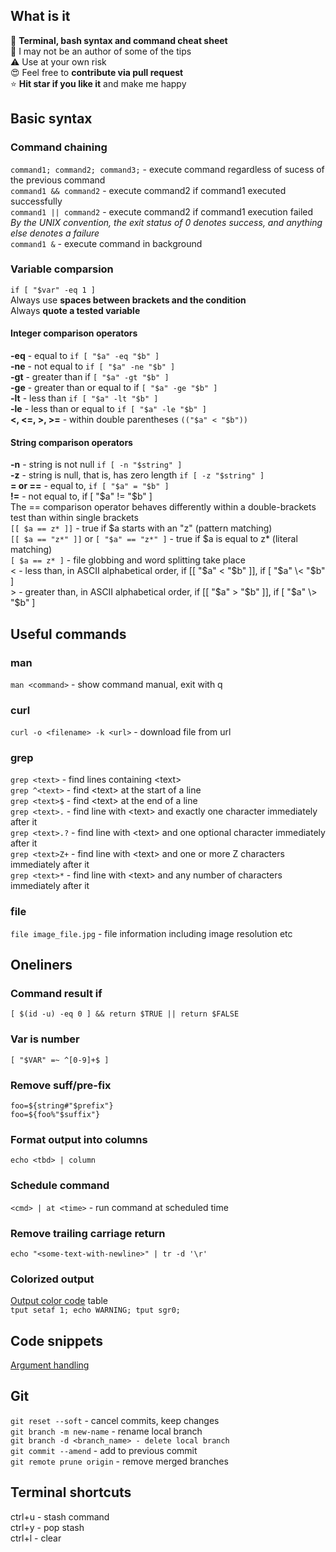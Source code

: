 
## What is it
📃 **Terminal, bash syntax and command cheat sheet**<br>
🙈 I may not be an author of some of the tips<br>
⚠️ Use at your own risk<br>
😍 Feel free to **contribute via pull request**<br>
⭐️ **Hit star if you like it** and make me happy
## Basic syntax
### Command chaining
`command1; command2; command3;` - execute command regardless of sucess of the previous command<br>
`command1 && command2` - execute command2 if command1 executed successfully<br>
`command1 || command2` - execute command2 if command1 execution failed<br>
*By the UNIX convention, the exit status of 0 denotes success, and anything else denotes a failure*<br>
`command1 &` - execute command in background
### Variable comparsion
`if [ "$var" -eq 1 ]`<br>
Always use **spaces between brackets and the condition** <br>
Always **quote a tested variable**<br>

#### Integer comparison operators
**-eq** - equal to `if [ "$a" -eq "$b" ]`<br>
**-ne** - not equal to `if [ "$a" -ne "$b" ]`<br>
**-gt** - greater than if `[ "$a" -gt "$b" ]`<br>
**-ge** - greater than or equal to if `[ "$a" -ge "$b" ]`<br>
**-lt** - less than `if [ "$a" -lt "$b" ]`<br>
**-le** - less than or equal to `if [ "$a" -le "$b" ]`<br>
**\<, \<=, >, >=**  - within double parentheses `(("$a" < "$b"))`<br>

#### String comparison operators
**-n** - string is not null `if [ -n "$string" ]`<br>
**-z** - string is null, that is, has zero length `if [ -z "$string" ]`<br>
**= or ==** - equal to, `if [ "$a" = "$b" ]`<br>
**!=** - not equal to, if [ "$a" != "$b" ]<br>
The == comparison operator behaves differently within a double-brackets test than within single brackets<br>
`[[ $a == z* ]]`   - true if $a starts with an "z" (pattern matching)<br>
`[[ $a == "z*" ]]` or `[ "$a" == "z*" ]` - true if $a is equal to z* (literal matching)<br>
`[ $a == z* ]` - file globbing and word splitting take place<br>
\< - less than, in ASCII alphabetical order, if [[ "$a" < "$b" ]], if [ "$a" \< "$b" ]<br>
\> - greater than, in ASCII alphabetical order, if [[ "$a" > "$b" ]], if [ "$a" \> "$b" ]<br>
## Useful commands
### man
`man <command>` - show command manual, exit with q
### curl
`curl -o <filename> -k <url>` - download file from url
### grep
`grep <text>` - find lines containing \<text><br>
`grep ^<text>` - find \<text> at the start of a line<br>
`grep <text>$` - find \<text> at the end of a line<br>
`grep <text>.` - find line with \<text> and exactly one character immediately after it<br>
`grep <text>.?` - find line with \<text> and one optional character immediately after it<br>
`grep <text>Z+` - find line with \<text> and one or more Z characters immediately after it<br>
`grep <text>*` - find line with \<text> and any number of characters immediately after it<br>
### file
`file image_file.jpg` - file information including image resolution etc
## Oneliners
### Command result if
`[ $(id -u) -eq 0 ] && return $TRUE || return $FALSE`
### Var is number
`[ "$VAR" =~ ^[0-9]+$ ]`
### Remove suff/pre-fix
`foo=${string#"$prefix"}`<br>
`foo=${foo%"$suffix"}`<br>
### Format output into columns
`echo <tbd> | column` 
### Schedule command
`<cmd> | at <time>` - run command at scheduled time
### Remove trailing carriage return
`echo "<some-text-with-newline>" | tr -d '\r'`
### Colorized output
[Output color code](https://unix.stackexchange.com/questions/269077/tput-setaf-color-table-how-to-determine-color-codes)  table<br>
`tput setaf 1; echo WARNING; tput sgr0;`
## Code snippets
[Argument handling](https://github.com/IntergalacticPenguin/mobile-toolkit/blob/master/android/aoptions)
## Git
`git reset --soft` - cancel commits, keep changes<br>
`git branch -m new-name` - rename local branch<br>
`git branch -d <branch_name> - delete local branch`<br>
`git commit --amend` - add to previous commit<br>
`git remote prune origin` - remove merged branches<br>
## Terminal shortcuts
ctrl+u - stash command<br>
ctrl+y - pop stash<br>
ctrl+l - clear<br>
